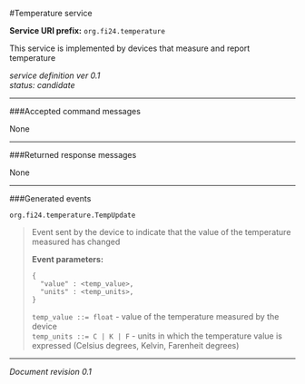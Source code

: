 #Temperature service

**Service URI prefix:**    `org.fi24.temperature`  

This service is implemented by devices that measure and report temperature  

*service definition ver 0.1*   
*status: candidate*   

---

###Accepted command messages

None  

---


###Returned response messages

None  

---

###Generated events

`org.fi24.temperature.TempUpdate`  
> Event sent by the device to indicate that the value of the temperature measured has changed  
> 
> **Event parameters:**   
>```
>{  
>   "value" : <temp_value>,
>   "units" : <temp_units>,
>}
>```
>
> `temp_value ::= float` - value of the temperature measured by the device  
> `temp_units ::= C | K | F` - units in which the temperature value is expressed (Celsius degrees, Kelvin, Farenheit degrees)  


---

*Document revision 0.1*


